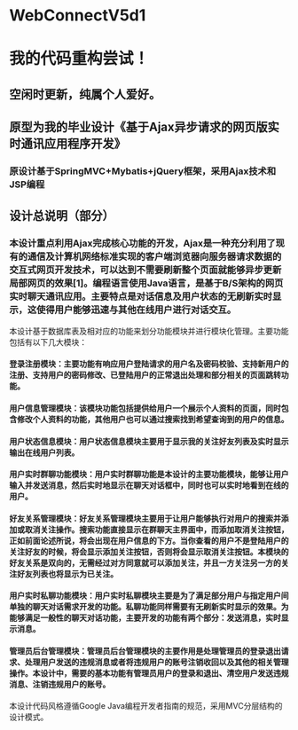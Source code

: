 # WebConnectV5d1
# 我的代码重构尝试！
## 空闲时更新，纯属个人爱好。
## 原型为我的毕业设计《基于Ajax异步请求的网页版实时通讯应用程序开发》
### 原设计基于SpringMVC+Mybatis+jQuery框架，采用Ajax技术和JSP编程
## 设计总说明（部分）
### 本设计重点利用Ajax完成核心功能的开发，Ajax是一种充分利用了现有的通信及计算机网络标准实现的客户端浏览器向服务器请求数据的交互式网页开发技术，可以达到不需要刷新整个页面就能够异步更新局部网页的效果[1]。编程语言使用Java语言，是基于B/S架构的网页实时聊天通讯应用。主要特点是对话信息及用户状态的无刷新实时显示，这使得用户能够迅速与其他在线用户进行对话交互。
本设计基于数据库表及相对应的功能来划分功能模块并进行模块化管理。主要功能包括有以下几大模块：
#### 登录注册模块：主要功能有响应用户登陆请求的用户名及密码校验、支持新用户的注册、支持用户的密码修改、已登陆用户的正常退出处理和部分相关的页面跳转功能。
#### 用户信息管理模块：该模块功能包括提供给用户一个展示个人资料的页面，同时包含修改个人资料的功能，其他用户也可以通过搜索找到希望查询到的用户的信息。
#### 用户状态信息模块：用户状态信息模块主要用于显示我的关注好友列表及实时显示输出在线用户列表。
#### 用户实时群聊功能模块：用户实时群聊功能是本设计的主要功能模块，能够让用户输入并发送消息，然后实时地显示在聊天对话框中，同时也可以实时地看到在线的用户。
#### 好友关系管理模块：好友关系管理模块主要用于让用户能够执行对用户的搜索并添加或取消关注操作。搜索功能直接显示在群聊天主界面中，而添加取消关注按钮，正如前面论述所说，将会出现在用户信息的下方。当你查看的用户不是登陆用户的关注好友的时候，将会显示添加关注按钮，否则将会显示取消关注按钮。本模块的好友关系是双向的，无需经过对方同意就可以添加关注，并且一方关注另一方的关注好友列表也将显示为已关注。
#### 用户实时私聊功能模块：用户实时私聊模块主要是为了满足部分用户与指定用户间单独的聊天对话需求开发的功能。私聊功能同样需要有无刷新实时显示的效果。为能够满足一般性的聊天对话功能，主要开发的功能有两个部分：发送消息，实时显示消息。
#### 管理员后台管理模块：管理员后台管理模块的主要作用是处理管理员的登录退出请求、处理用户发送的违规消息或者将违规用户的账号注销收回以及其他的相关管理操作。本设计中，需要的基本功能有管理员用户的登录和退出、清空用户发送违规消息、注销违规用户的账号。
本设计代码风格遵循Google Java编程开发者指南的规范，采用MVC分层结构的设计模式。